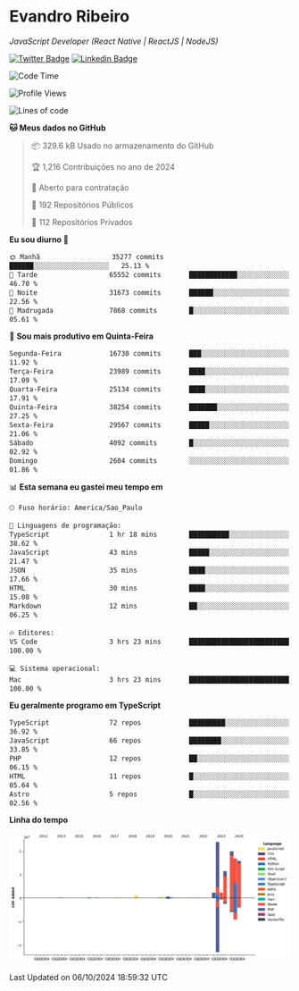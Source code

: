 # Evandro **Ribeiro**

*JavaScript Developer (React Native | ReactJS | NodeJS)*

[![Twitter Badge](https://img.shields.io/badge/-@ribeiroevandro-201B2D?style=flat-square&labelColor=201B2D&logo=twitter&logoColor=white&link=https://twitter.com/ribeiroevandro)](https://twitter.com/ribeiroevandro) 
[![Linkedin Badge](https://img.shields.io/badge/-Evandro%20Ribeiro-201B2D?style=flat-square&logo=Linkedin&logoColor=white&link=https://www.linkedin.com/in/ribeiroevandro)](https://www.linkedin.com/in/ribeiroevandro) 


<!--START_SECTION:waka-->
![Code Time](http://img.shields.io/badge/Code%20Time-4%2C116%20hrs%2017%20mins-blue)

![Profile Views](http://img.shields.io/badge/Visualizac%C3%B5es%20do%20perfil-0-blue)

![Lines of code](https://img.shields.io/badge/Desde%20o%20Hello%20World%20eu%20escrevi-95.6%20million%20linhas%20de%20c%C3%B3digo-blue)

**🐱 Meus dados no GitHub** 

> 📦 329.6 kB Usado no armazenamento do GitHub 
 > 
> 🏆 1,216 Contribuições no ano de 2024
 > 
> 💼 Aberto para contratação
 > 
> 📜 192 Repositórios Públicos 
 > 
> 🔑 112 Repositórios Privados 
 > 
**Eu sou diurno 🐤** 

```text
🌞 Manhã                  35277 commits       ██████░░░░░░░░░░░░░░░░░░░   25.13 % 
🌆 Tarde                  65552 commits       ████████████░░░░░░░░░░░░░   46.70 % 
🌃 Noite                  31673 commits       ██████░░░░░░░░░░░░░░░░░░░   22.56 % 
🌙 Madrugada              7868 commits        █░░░░░░░░░░░░░░░░░░░░░░░░   05.61 % 
```
📅 **Sou mais produtivo em Quinta-Feira** 

```text
Segunda-Feira            16730 commits       ███░░░░░░░░░░░░░░░░░░░░░░   11.92 % 
Terça-Feira              23989 commits       ████░░░░░░░░░░░░░░░░░░░░░   17.09 % 
Quarta-Feira             25134 commits       ████░░░░░░░░░░░░░░░░░░░░░   17.91 % 
Quinta-Feira             38254 commits       ███████░░░░░░░░░░░░░░░░░░   27.25 % 
Sexta-Feira              29567 commits       █████░░░░░░░░░░░░░░░░░░░░   21.06 % 
Sábado                   4092 commits        █░░░░░░░░░░░░░░░░░░░░░░░░   02.92 % 
Domingo                  2604 commits        ░░░░░░░░░░░░░░░░░░░░░░░░░   01.86 % 
```


📊 **Esta semana eu gastei meu tempo em** 

```text
🕑︎ Fuso horário: America/Sao_Paulo

💬 Linguagens de programação: 
TypeScript               1 hr 18 mins        ██████████░░░░░░░░░░░░░░░   38.62 % 
JavaScript               43 mins             █████░░░░░░░░░░░░░░░░░░░░   21.47 % 
JSON                     35 mins             ████░░░░░░░░░░░░░░░░░░░░░   17.66 % 
HTML                     30 mins             ████░░░░░░░░░░░░░░░░░░░░░   15.08 % 
Markdown                 12 mins             ██░░░░░░░░░░░░░░░░░░░░░░░   06.25 % 

🔥 Editores: 
VS Code                  3 hrs 23 mins       █████████████████████████   100.00 % 

💻 Sistema operacional: 
Mac                      3 hrs 23 mins       █████████████████████████   100.00 % 
```

**Eu geralmente programo em TypeScript** 

```text
TypeScript               72 repos            █████████░░░░░░░░░░░░░░░░   36.92 % 
JavaScript               66 repos            ████████░░░░░░░░░░░░░░░░░   33.85 % 
PHP                      12 repos            ██░░░░░░░░░░░░░░░░░░░░░░░   06.15 % 
HTML                     11 repos            █░░░░░░░░░░░░░░░░░░░░░░░░   05.64 % 
Astro                    5 repos             █░░░░░░░░░░░░░░░░░░░░░░░░   02.56 % 
```



**Linha do tempo**

![Lines of Code chart](https://raw.githubusercontent.com/ribeiroevandro/ribeiroevandro/main/assets/bar_graph.png)


 Last Updated on 06/10/2024 18:59:32 UTC
<!--END_SECTION:waka-->
